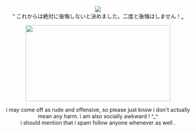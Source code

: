 <p align="center">
<img src="https://komarev.com/ghpvc/?username=mesmering&label=mesmers!&color=a2c6d4&style=for-the-badge">
<br> “ これからは絶対に後悔しないと決めました。二度と後悔はしません！„
</p>

<p align="center">
 <img src="https://github.com/user-attachments/assets/338b365e-5295-4627-aab9-c961e1bae5a3" width="380" height="200" />
</p>

<p align="center">
i may come off as rude and offensive, so please just know i don't actually mean any harm. i am also socially awkward ! ^_^
</br>
i should mention that i spam follow anyone whenever as well .
</p>
